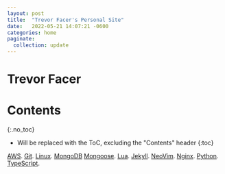 ```yaml
---
layout: post
title:  "Trevor Facer's Personal Site"
date:   2022-05-21 14:07:21 -0600
categories: home
paginate:
  collection: update
---
```


# Trevor Facer

# Contents
{:.no_toc}

* Will be replaced with the ToC, excluding the "Contents" header
{:toc}

[AWS](https://tdfacer.github.io/tech/aws).
[Git](https://tdfacer.github.io/tech/git).
[Linux](https://tdfacer.github.io/tech/linux).
[MongoDB](https://tdfacer.github.io/tech/mongodb)
[Mongoose](https://tdfacer.github.io/tech/mongoose).
[Lua](https://tdfacer.github.io/tech/lua).
[Jekyll](https://tdfacer.github.io/tech/jekyll).
[NeoVim](https://tdfacer.github.io/tech/neovim).
[Nginx](https://tdfacer.github.io/tech/nginx).
[Python](https://tdfacer.github.io/tech/python).
[TypeScript](https://tdfacer.github.io/tech/typescript).
